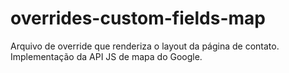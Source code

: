 # overrides-custom-fields-map
Arquivo de override que renderiza o layout da página de contato. Implementação da API JS de mapa do Google.
